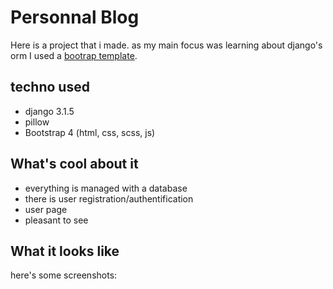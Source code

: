 # Personnal Blog

Here is a project that i made. as my main focus was learning about django's orm I used a [bootrap template](https://templatemag.com/demo/Kompleet/).  

## techno used

- django 3.1.5
- pillow
- Bootstrap 4 (html, css, scss, js)  

## What's cool about it

- everything is managed with a database
- there is user registration/authentification
- user page
- pleasant to see  

## What it looks like

here's some screenshots:  
